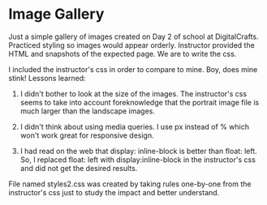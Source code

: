 # Image Gallery 

Just a simple gallery of images created on Day 2 of school at DigitalCrafts. Practiced styling so images would appear orderly.  Instructor provided the HTML and snapshots of the expected page. We are to write the css.

I included the instructor's css in order to compare to mine.  Boy, does mine stink!  Lessons learned: 

1.  I didn't bother to look at the size of the images.  The instructor's css seems to take into account foreknowledge that the portrait image file is much larger than the landscape images.

2.  I didn't think about using media queries.  I use px instead of % which won't work great for responsive design.

3.  I had read on the web that display: inline-block is better than float: left.  So, I replaced float: left with display:inline-block in the instructor's css and did not get the desired results.

File named styles2.css was created by taking rules one-by-one from the instructor's css just to study the impact and better understand.